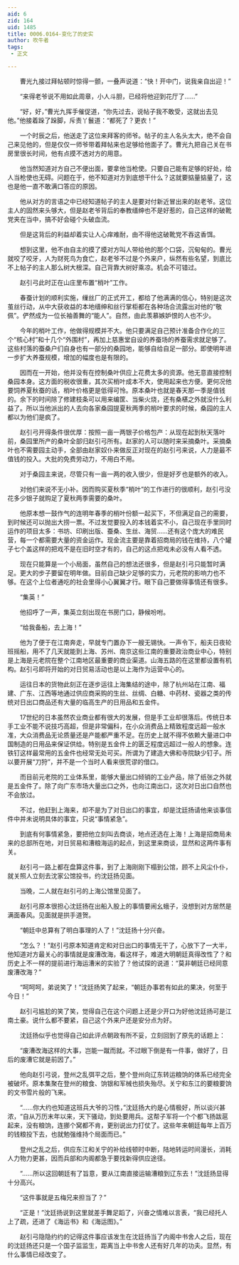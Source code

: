 ```yaml
---
aid: 6
zid: 164
uid: 1485
title: 0006.0164-变化了的史实
author: 吹牛者
tags: 
 - 正文

---
```




　　曹光九接过拜帖顿时惊得一颤，一叠声说道：“快！开中门，说我亲自出迎！”

　　“来得老爷说不用如此周章，小人斗胆，已经将他迎到花厅了……”

　　“好，好，”曹光九挥手催促道，“你先过去，说帖子我不敢受，这就出去见他。”他接着跺了跺脚，斥责丫鬟道：“都死了？更衣！”

　　一个时辰之后，他送走了这位来拜客的师爷。帖子的主人名头太大，绝不会自己来见他的，但是仅仅一师爷带着拜帖来也足够给他面子了。曹光九把自己关在书房里很长时间，他有点摸不透对方的用意。

　　他当然知道对方自己不便出面，要拿他当枪使。只要自己能有足够的好处，给人当枪使也无碍。问题在于，他不知道对方到底想干什么？这就要掂量掂量了，这也是他一直不敢满口答应的原因。

　　他从对方的言语之中已经知道帖子的主人是要对付新近冒出来的赵老爷。这位主人的固然来头够大，但是赵老爷背后的奉教缙绅也不是好惹的，自己这样的破靴党夹在当中，搞不好会碰个头破血流。

　　但是这背后的利益却着实让人心痒难耐，由不得他这破靴党不吞这香饵。

　　想到这里，他不由自主的摸了摸对方叫人带给他的那个口袋，沉甸甸的。曹光就咬了咬牙，人为财死鸟为食亡，赵老爷不过是个外来户，纵然有些名望，到底比不上帖子的主人那么树大根深。自己背靠大树好乘凉。机会不可错过。

　　赵引弓此时正在山庄里布置“梢叶”工作。

　　春蚕计划的顺利实施，缫丝厂的正式开工，都给了他满满的信心，特别是这次茧丝行动，从中大获收益的本地缙绅和丝行掌柜都在各种场合流露出对他的“敬佩”。俨然成为一位长袖善舞的“能人”。自然，由此羡慕嫉妒恨的人也不少。

　　今年的梢叶工作，他做得规模并不大。他只要满足自己预计准备合作化的三个“核心村”和十几个“外围村”，再加上慈惠堂自设的养蚕场的养蚕需求就足够了。这些村落的蚕桑户们自身也有一部分的桑园地，能够自给自足一部分。即使明年进一步扩大养蚕规模，增加的幅度也是有限的。

　　因而在一开始，他并没有在控制桑叶供应上花费太多的资源。他无意直接控制桑园本身。这方面的税收很重，其次买梢叶成本不大，使用起来也方便。更何况他要饲养夏秋蚕的话，梢叶价格更是低得可怜。原本桑叶也就是春天那一季是值钱的。余下的时间除了修建枝条可以用来编筐、当柴火烧，还有桑椹之外就没什么利益了。所以当他派出的人去向各家桑园提夏秋两季的梢叶要求的时候，桑园的主人都以为他们是疯了。

　　赵引弓开得条件很优厚：按照一亩一两银子价格包产：从现在起到秋天落叶前，桑园里所产的桑叶全部归赵引弓所有。赵家的人可以随时来采摘桑叶。采摘桑叶也不需要园主动手，全部由赵家奴仆来做反正对现在的赵引弓来说，人力是最不值钱的投入。大批的免费劳动力，不用白不用。

　　对于桑园主来说，尽管只有一亩一两的收入很少，但是好歹也是额外的收入。

　　对他们来说不无小补。因而购买夏秋季“梢叶”的工作进行的很顺利，赵引弓没花多少银子就购足了夏秋两季需要的桑叶。

　　他原本想一鼓作气的连明年春季的梢叶份额一起买下，不但满足自己的需要，到时候还可以抛出大捞一票。不过发觉要投入的本钱着实不小，自己现在手里同时运作的项目太多：书坊、印刷出版、蚕桑、生丝、海贸……还有这个庞大的难民营，每一个都需要大量的资金运作。现金流主要是靠着招商局的钱在维持，八个罐子七个盖这样的把戏不是在旧时空才有的，自己的这点把戏未必没有人看不透。

　　现在只能算是一个小局面，虽然自己的想法还很多，但是赵引弓只能暂时满足。更大的步子要留在明年做。目前自己缺少足够的实力，元老院的影响力也不够。在这个上位者通吃的社会里得小心翼翼才行。眼下自己要做得事情还有很多。

　　“集英！”

　　他招呼了一声，集英立刻出现在书房门口，静候吩咐。

　　“给我备船，去上海！”

　　他为了便于在江南奔走，早就专门置办下一艘无锡快。一声令下，船夫日夜轮班摇船，用不了几天就能到上海、苏州、南京这些江南的重要政治商业中心，特别是上海是元老院在整个江南地区最重要的商业渠道。山海五路的在这里都设置有机构。赵引弓即将开始的对日贸易活动也是以上海作为运营中心的。

　　运往日本的货物此刻正在逐步运往上海集结的途中，除了杭州站在江南、福建、广东、江西等地通过供应商采购的生丝、丝绸、白糖、中药材、瓷器之类的传统对日出口商品还有大量的临高生产的日用品和五金件。

　　17世纪的日本虽然农业商业都有很大的发展，但是手工业却很落后。传统日本手工业不能不说技巧高超，但是非常偏科，在小众消费品上精致程度远超一般水准，大众消费品无论质量还是产能都严重不足。在历史上就不得不依赖大量进口中国制造的日用品来保证供给。特别是五金件上的匮乏程度远超过一般人的想象。连铁钉这样最常用的五金件也经常无处可买。所谓为了建造大佛和寺院缺少钉子。所以要开展“刀狩”，并不是一个当时人看来很荒谬的借口。

　　而目前元老院的工业体系里，能够大量出口倾销的工业产品，除了纸张之外就是五金件了。除了向广东市场大量出口之外，也向江南出口，这次对日出口自然也不会放过。

　　不过，他赶到上海来，却不是为了对日出口的事宜，却是沈廷扬请他来谈事信件中并未说明具体的事宜，只说“事情紧急”。

　　到底有何事情紧急，要把他立刻叫去商谈，地点还选在上海！上海是招商局未来的总部所在地，对日贸易和漕粮海运的起点，到这里来商谈，显然和这两件事有关。

　　赵引弓一路上都在盘算这件事，到了上海刚刚下榻到公馆，顾不上风尘仆仆，就关照人立刻去沈家公馆投书，约沈廷扬见面。

　　当晚，二人就在赵引弓的上海公馆里见面了。

　　赵引弓原本很担心沈廷扬在出船入股上的事情要闹幺蛾子，没想到对方居然是满面春风。见面就是拱手道贺。

　　“朝廷中总算有了明白事理的人了！”沈廷扬十分兴奋。

　　“怎么？！”赵引弓原本知道肯定和对日出口的事情无干了，心放下了一大半，他知道对方最关心的事情就是废漕改海，看这样子，难道大明朝廷真得改性了？和历史上不一样的提前进行海运漕米的实验了？他试探的说道：“莫非朝廷已经同意废漕改海？”

　　“呵呵呵，弟说笑了！”沈廷扬笑了起来，“朝廷办事若有如此的果决，何至于今日！”

　　赵引弓尴尬的笑了笑，觉得自己在这个问题上还是少开口为好他沈廷扬可是江南土豪。说什么都不要紧，自己这个外来户还是安分点为好。

　　沈廷扬似乎也觉得自己如此评点朝政有所不妥，立刻回到了原先的话题上：

　　“废漕改海这样的大事，岂能一蹴而就。不过眼下倒是有一件事，做好了，日后的废漕它就是前因了。”

　　他向赵引弓说，登州之乱弭平之后，整个登州向辽东转运粮饷的体系已经完全被破坏。原本集聚在登州的粮食、饷银和军械也损失殆尽。关宁和东江的要粮要饷的文书雪片般的飞来。

　　“……你大约也知道这班兵大爷的习性，”沈廷扬大约是心情极好，所以谈兴甚浓，“自从万历末年以来，天下骚动，到处要用兵。这帮子军将一个个都飞扬跋扈起来，没有粮饷，连挪个窝都不肯，更别说出力打仗了。这些年来朝廷每年上百万的钱粮投下去，也就勉强维持个局面而已。”

　　登州之乱之后，供应东江和关宁的补给线顿时中断，陆地转运时间漫长，消耗人力物力更甚，因而兵部和内阁都急于要找新得供应途径。

　　“……所以这回朝廷有了旨意，要从江南直接运输漕粮到辽东去！”沈廷扬显得十分高兴。

　　“这件事就是五梅兄来担当了？”

　　“正是！”沈廷扬说到这里就差手舞足蹈了，兴奋之情难以言表，“我已经托人上了疏，还进了《海运书》和《海运图》。”

　　赵引弓隐隐约约的记得这件事应该发生在沈廷扬当了内阁中书舍人之后，现在的沈廷扬还只是一个国子监监生，距离当上中书舍人还有好几年的功夫。显然，有什么事情已经改变了。


